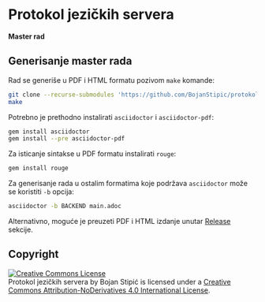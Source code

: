 # Protokol jezičkih servera
**Master rad**

## Generisanje master rada
Rad se generiše u PDF i HTML formatu pozivom `make` komande:

```bash
git clone --recurse-submodules 'https://github.com/BojanStipic/protokol-jezickih-servera'
make
```

Potrebno je prethodno instalirati `asciidoctor` i `asciidoctor-pdf`:

```bash
gem install asciidoctor
gem install --pre asciidoctor-pdf
```

Za isticanje sintakse u PDF formatu instalirati `rouge`:

```bash
gem install rouge
```

Za generisanje rada u ostalim formatima koje podržava `asciidoctor` može se koristiti `-b` opcija:

```bash
asciidoctor -b BACKEND main.adoc
```

Alternativno, moguće je preuzeti PDF i HTML izdanje unutar [Release](https://github.com/BojanStipic/protokol-jezickih-servera/releases) sekcije.

## Copyright

<a rel="license" href="http://creativecommons.org/licenses/by-nd/4.0/"><img alt="Creative Commons License" style="border-width:0" src="https://i.creativecommons.org/l/by-nd/4.0/88x31.png" /></a><br /><span xmlns:dct="http://purl.org/dc/terms/" property="dct:title">Protokol jezičkih servera</span> by <span xmlns:cc="http://creativecommons.org/ns#" property="cc:attributionName">Bojan Stipić</span> is licensed under a <a rel="license" href="http://creativecommons.org/licenses/by-nd/4.0/">Creative Commons Attribution-NoDerivatives 4.0 International License</a>.
